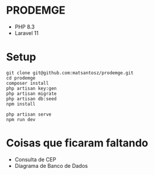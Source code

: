 # PRODEMGE

- PHP 8.3
- Laravel 11

# Setup

```
git clone git@github.com:matsantosz/prodemge.git
cd prodemge
composer install
php artisan key:gen
php artisan migrate
php artisan db:seed
npm install
```

```
php artisan serve
npm run dev
```

# Coisas que ficaram faltando

- Consulta de CEP
- Diagrama de Banco de Dados
